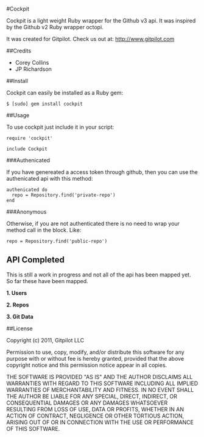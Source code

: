 #Cockpit

Cockpit is a light weight Ruby wrapper for the Github v3 api. It was inspired by the Github v2 Ruby wrapper octopi.

It was created for Gitpilot. Check us out at: http://www.gitpilot.com

##Credits

* Corey Collins
* JP Richardson

##Install

Cockpit can easily be installed as a Ruby gem:

    $ [sudo] gem install cockpit

##Usage

To use cockpit just include it in your script:

    require 'cockpit'

    include Cockpit

###Authenicated

If you have genereated a access token through github, then you can use the authenicated api with this method:

    authenicated do
      repo = Repository.find('private-repo')
    end

###Anonymous

Otherwise, if you are not authenticated there is no need to wrap your method call in the block. Like:

    repo = Repository.find('public-repo')


## API Completed

This is still a work in progress and not all of the api has been mapped yet. So far these have been mapped.

**1. Users**

**2. Repos**

**3. Git Data**

##License

Copyright (c) 2011, Gitpilot LLC

Permission to use, copy, modify, and/or distribute this software for any
purpose with or without fee is hereby granted, provided that the above
copyright notice and this permission notice appear in all copies.

THE SOFTWARE IS PROVIDED "AS IS" AND THE AUTHOR DISCLAIMS ALL WARRANTIES
WITH REGARD TO THIS SOFTWARE INCLUDING ALL IMPLIED WARRANTIES OF
MERCHANTABILITY AND FITNESS. IN NO EVENT SHALL THE AUTHOR BE LIABLE FOR
ANY SPECIAL, DIRECT, INDIRECT, OR CONSEQUENTIAL DAMAGES OR ANY DAMAGES
WHATSOEVER RESULTING FROM LOSS OF USE, DATA OR PROFITS, WHETHER IN AN
ACTION OF CONTRACT, NEGLIGENCE OR OTHER TORTIOUS ACTION, ARISING OUT OF
OR IN CONNECTION WITH THE USE OR PERFORMANCE OF THIS SOFTWARE.
